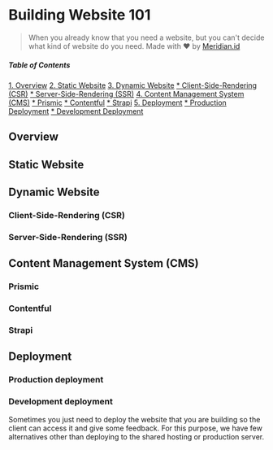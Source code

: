 # Building Website 101

> When you already know that you need a website, but you can't decide what kind of website do you need. Made with ❤️ by [Meridian.id](http://meridian.id)

##### Table of Contents

[1. Overview](#overview)
[2. Static Website](#static-website)
[3. Dynamic Website](#dynamic-website)
  [* Client-Side-Rendering (CSR)](#client-side-rendering-(csr))
  [* Server-Side-Rendering (SSR)](#server-side-rendering-(ssr))
[4. Content Management System (CMS)](#content-management-system-(cms))
  [* Prismic](#prismic)
  [* Contentful](#contentful)
  [* Strapi](#strapi)
[5. Deployment](#deployment)
  [* Production Deployment](#production-deployment)
  [* Development Deployment](#development-deployment)

## Overview

## Static Website

## Dynamic Website

### Client-Side-Rendering (CSR)

### Server-Side-Rendering (SSR)

## Content Management System (CMS)

### Prismic

### Contentful

### Strapi

## Deployment

### Production deployment

### Development deployment

Sometimes you just need to deploy the website that you are building so the client can access it and give some feedback. For this purpose, we have few alternatives other than deploying to the shared hosting or production server.